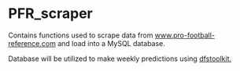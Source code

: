 # PFR_scraper

Contains functions used to scrape data from www.pro-football-reference.com and load into a MySQL database. 

Database will be utilized to make weekly predictions using [dfstoolkit.](www.github.com/kimjam/dfstoolkit)
